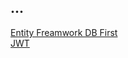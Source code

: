 
## ...
[Entity Freamwork DB First](https://github.com/ahmednageebmahmoud/LearnNetCoreWepAPI/tree/master/Entity%20Framework) <br>
[JWT](https://github.com/ahmednageebmahmoud/LearnNetCoreWepAPI/tree/master/LearnNetCoreWepAPI.Authorization)
